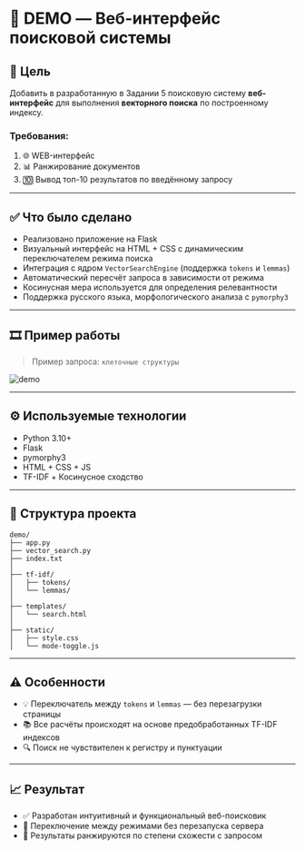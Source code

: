 # 🚀 DEMO — Веб-интерфейс поисковой системы

## 📌 Цель

Добавить в разработанную в Задании 5 поисковую систему **веб-интерфейс** для выполнения **векторного поиска** по построенному индексу.

### Требования:

1. 🌐 WEB-интерфейс  
2. 📊 Ранжирование документов  
3. 🔟 Вывод топ-10 результатов по введённому запросу  

---

## ✅ Что было сделано

- Реализовано приложение на Flask
- Визуальный интерфейс на HTML + CSS с динамическим переключателем режима поиска
- Интеграция с ядром `VectorSearchEngine` (поддержка `tokens` и `lemmas`)
- Автоматический пересчёт запроса в зависимости от режима
- Косинусная мера используется для определения релевантности
- Поддержка русского языка, морфологического анализа с `pymorphy3`

---

## 🎞 Пример работы

> Пример запроса: `клеточные структуры`

![demo](demo_screencast.gif)

---

## ⚙️ Используемые технологии

- Python 3.10+
- Flask
- pymorphy3
- HTML + CSS + JS
- TF-IDF + Косинусное сходство

---

## 📁 Структура проекта

```text
demo/ 
├── app.py
├── vector_search.py
├── index.txt
│
├── tf-idf/
│   ├── tokens/ 
│   └── lemmas/ 
│
├── templates/ 
│   └── search.html
│
├── static/ 
│   ├── style.css
│   └── mode-toggle.js 
```

---

## ⚠️ Особенности

- 💡 Переключатель между `tokens` и `lemmas` — без перезагрузки страницы
- 📚 Все расчёты происходят на основе предобработанных TF-IDF индексов
- 🔍 Поиск не чувствителен к регистру и пунктуации

---

## 📈 Результат

- ✅ Разработан интуитивный и функциональный веб-поисковик
- 🔄 Переключение между режимами без перезапуска сервера
- 🧠 Результаты ранжируются по степени схожести с запросом
